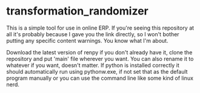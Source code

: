 # transformation_randomizer
This is a simple tool for use in online ERP. If you're seeing this repository at all it's probably because I gave you the link directly, so I won't bother putting any specific content warnings. You know what I'm about.

Download the latest version of renpy if you don't already have it, clone the repository and put 'main' file wherever you want. You can also rename it to whatever if you want, doesn't matter. If python is installed correctly it should automatically run using pythonw.exe, if not set that as the default program manually or you can use the command line like some kind of linux nerd.
